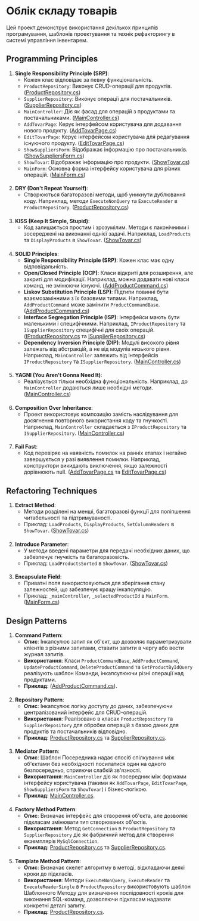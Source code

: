 # Облік складу товарів

Цей проект демонструє використання декількох принципів програмування, шаблонів проектування та технік рефакторингу в системі управління інвентарем.

## Programming Principles

1. **Single Responsibility Principle (SRP)**:
   - Кожен клас відповідає за певну функціональність.
   - `ProductRepository`: Виконує CRUD-операції для продуктів. ([ProductRepository.cs](Inventory/ClassLibrary/Repositories/ProductRepository.cs))
   - `SupplierRepository`: Виконує операції для постачальників. ([SupplierRepository.cs](Inventory/ClassLibrary/Repositories/SupplierRepository.cs))
   - `MainController`: Діє як фасад для операцій з продуктами та постачальниками. ([MainController.cs](Inventory/ClassLibrary/Controllers/MainController.cs))
   - `AddTovarPage`: Керує інтерфейсом користувача для додавання нового продукту. ([AddTovarPage.cs](Inventory/Inventory/Forms/AddTovarPage.cs))
   - `EditTovarPage`: Керує інтерфейсом користувача для редагування існуючого продукту. ([EditTovarPage.cs](Inventory/Inventory/Forms/EditTovarPage.cs))
   - `ShowSuppliersForm`: Відображає інформацію про постачальників. ([ShowSuppliersForm.cs](Inventory/Inventory/Forms/ShowSuppliersForm.cs))
   - `ShowTovar`: Відображає інформацію про продукти. ([ShowTovar.cs](Inventory/Inventory/Forms/ShowTovar.cs))
   - `MainForm`: Основна форма інтерфейсу користувача для різних операцій. ([MainForm.cs](Inventory/Inventory/Forms/MainForm.cs))
#### 
2. **DRY (Don't Repeat Yourself)**:
   - Створюються багаторазові методи, щоб уникнути дублювання коду. Наприклад, методи `ExecuteNonQuery` та `ExecuteReader` в `ProductRepository`. ([ProductRepository.cs](Inventory/ClassLibrary/Repositories/ProductRepository.cs))
#### 
3. **KISS (Keep It Simple, Stupid)**:
   - Код залишається простим і зрозумілим. Методи є лаконічними і зосереджені на виконанні однієї задачі. Наприклад, `LoadProducts` та `DisplayProducts` в `ShowTovar`. ([ShowTovar.cs](Inventory/Inventory/Forms/ShowTovar.cs))
####
4. **SOLID Principles**:
   - **Single Responsibility Principle (SRP)**: Кожен клас має одну відповідальність.
   - **Open/Closed Principle (OCP)**: Класи відкриті для розширення, але закриті для модифікації. Наприклад, можна додавати нові класи команд, не змінюючи існуючі. ([AddProductCommand.cs](Inventory/ClassLibrary/Commands/AddProductCommand.cs))
   - **Liskov Substitution Principle (LSP)**: Підтипи повинні бути взаємозамінними з їх базовими типами. Наприклад, `AddProductCommand` може замінити `ProductCommandBase`. ([AddProductCommand.cs](Inventory/ClassLibrary/Commands/AddProductCommand.cs))
   - **Interface Segregation Principle (ISP)**: Інтерфейси мають бути маленькими і специфічними. Наприклад, `IProductRepository` та `ISupplierRepository` специфічні для своїх операцій. ([IProductRepository.cs](Inventory/ClassLibrary/Interfaces/IProductRepository.cs) та [ISupplierRepository.cs](Inventory/ClassLibrary/Interfaces/ISupplierRepository.cs))
   - **Dependency Inversion Principle (DIP)**: Модулі високого рівня залежать від абстракцій, а не від модулів низького рівня. Наприклад, `MainController` залежить від інтерфейсів `IProductRepository` та `ISupplierRepository`. ([MainController.cs](Inventory/ClassLibrary/Controllers/MainController.cs))
####
5. **YAGNI (You Aren't Gonna Need It)**:
   - Реалізується тільки необхідна функціональність. Наприклад, до `MainController` додаються лише необхідні методи. ([MainController.cs](Inventory/ClassLibrary/Controllers/MainController.cs))
####
6. **Composition Over Inheritance**:
   - Проект використовує композицію замість наслідування для досягнення повторного використання коду та гнучкості. Наприклад, `MainController` складається з `IProductRepository` та `ISupplierRepository`. ([MainController.cs](Inventory/ClassLibrary/Controllers/MainController.cs))
####
7. **Fail Fast**:
   - Код перевіряє на наявність помилок на ранніх етапах і негайно завершується у разі виявлення помилки. Наприклад, конструктори викидають виключення, якщо залежності дорівнюють null. ([AddTovarPage.cs](Inventory/Inventory/Forms/AddTovarPage.cs) та [EditTovarPage.cs](Inventory/Inventory/Forms/EditTovarPage.cs))
##
## Refactoring Techniques

1. **Extract Method**:
   - Методи розділені на менші, багаторазові функції для поліпшення читабельності та підтримуваності.
   - Приклад: `LoadProducts`, `DisplayProducts`, `SetColumnHeaders` в `ShowTovar`. ([ShowTovar.cs](Inventory/Inventory/Forms/ShowTovar.cs))
####
2. **Introduce Parameter**:
   - У методи введені параметри для передачі необхідних даних, що забезпечує гнучкість та багаторазовість.
   - Приклад: `LoadProductsSorted` в `ShowTovar`. ([ShowTovar.cs](Inventory/Inventory/Forms/ShowTovar.cs))
####
3. **Encapsulate Field**:
   - Приватні поля використовуються для зберігання стану залежностей, що забезпечує кращу інкапсуляцію.
   - Приклад: `_mainController`, `_selectedProductId` в `MainForm`. ([MainForm.cs](Inventory/Inventory/Forms/MainForm.cs))
##
## Design Patterns

1. **Command Pattern**:
   - **Опис**: Інкапсулює запит як об'єкт, що дозволяє параметризувати клієнтів з різними запитами, ставити запити в чергу або вести журнал запитів.
   - **Використання**: Класи `ProductCommandBase`, `AddProductCommand`, `UpdateProductCommand`, `DeleteProductCommand` та `GetProductByIdQuery` реалізують шаблон Команди, інкапсулюючи різні операції над продуктами.
   - **Приклад**: ([AddProductCommand.cs](Inventory/ClassLibrary/Commands/AddProductCommand.cs)).
####
2. **Repository Pattern**:
   - **Опис**: Інкапсулює логіку доступу до даних, забезпечуючи централізований інтерфейс для CRUD-операцій.
   - **Використання**: Реалізовано в класах `ProductRepository` та `SupplierRepository` для обробки операцій з базою даних для продуктів та постачальників відповідно.
   - **Приклад**: [ProductRepository.cs](Inventory/ClassLibrary/Repositories/ProductRepository.cs) та [SupplierRepository.cs](Inventory/ClassLibrary/Repositories/SupplierRepository.cs).
####
3. **Mediator Pattern**:
   - **Опис**: Шаблон Посередника надає спосіб спілкування між об'єктами без необхідності посилатися один на одного безпосередньо, сприяючи слабкій зв'язності.
   - **Використання**: `MainController` діє як посередник між формами інтерфейсу користувача (такими як `AddTovarPage`, `EditTovarPage`, `ShowSuppliersForm` та `ShowTovar`) і бізнес-логікою.
   - **Приклад**: [MainController.cs](Inventory/ClassLibrary/Controllers/MainController.cs).
####
4. **Factory Method Pattern**:
   - **Опис**: Визначає інтерфейс для створення об'єкта, але дозволяє підкласам змінювати тип створюваних об'єктів.
   - **Використання**: Метод `GetConnection` в `ProductRepository` та `SupplierRepository` діє як фабричний метод для створення екземплярів `MySqlConnection`.
   - **Приклад**: [ProductRepository.cs](Inventory/ClassLibrary/Repositories/ProductRepository.cs) та [SupplierRepository.cs](Inventory/ClassLibrary/Repositories/SupplierRepository.cs).
####
5. **Template Method Pattern**:
   - **Опис**: Визначає скелет алгоритму в методі, відкладаючи деякі кроки до підкласів.
   - **Використання**: Методи `ExecuteNonQuery`, `ExecuteReader` та `ExecuteReaderSingle` в `ProductRepository` використовують шаблон Шаблонного Методу для визначення послідовності кроків для виконання SQL-команд, дозволяючи підкласам надавати конкретні деталі запиту.
   - **Приклад**: [ProductRepository.cs](Inventory/ClassLibrary/Repositories/ProductRepository.cs).